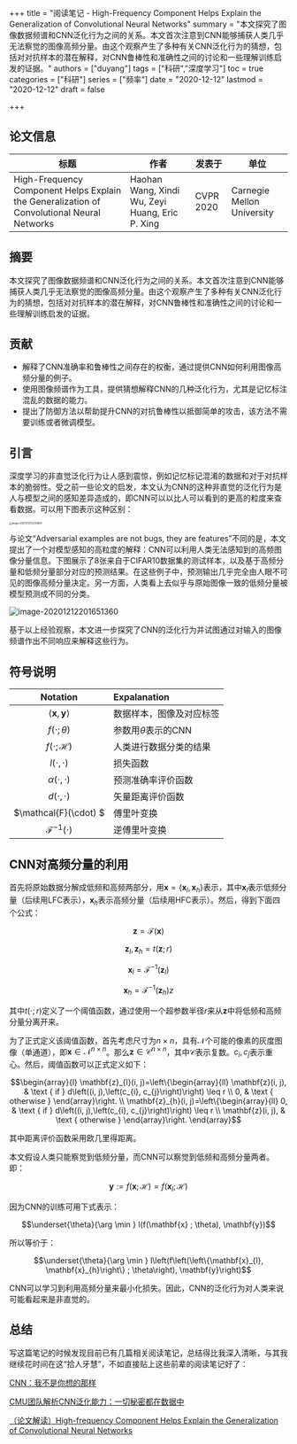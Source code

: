 +++
title = "阅读笔记 - High-Frequency Component Helps Explain the Generalization of Convolutional Neural Networks"
summary = "本文探究了图像数据频谱和CNN泛化行为之间的关系。本文首次注意到CNN能够捕获人类几乎无法察觉的图像高频分量。由这个观察产生了多种有关CNN泛化行为的猜想，包括对对抗样本的潜在解释，对CNN鲁棒性和准确性之间的讨论和一些理解训练启发的证据。"
authors = ["duyang"]
tags = ["科研","深度学习"]
toc = true
categories = ["科研"]
series = ["频率"]
date = "2020-12-12"
lastmod = "2020-12-12"
draft = false

+++


## 论文信息

| 标题                                                         | 作者                                            | 发表于    | 单位                       |
| ------------------------------------------------------------ | ----------------------------------------------- | --------- | -------------------------- |
| High-Frequency Component Helps Explain the Generalization of Convolutional Neural Networks | Haohan Wang, Xindi Wu, Zeyi Huang, Eric P. Xing | CVPR 2020 | Carnegie Mellon University |

## 摘要

本文探究了图像数据频谱和CNN泛化行为之间的关系。本文首次注意到CNN能够捕获人类几乎无法察觉的图像高频分量。由这个观察产生了多种有关CNN泛化行为的猜想，包括对对抗样本的潜在解释，对CNN鲁棒性和准确性之间的讨论和一些理解训练启发的证据。

## 贡献

- 解释了CNN准确率和鲁棒性之间存在的权衡，通过提供CNN如何利用图像高频分量的例子。
- 使用图像频谱作为工具，提供猜想解释CNN的几种泛化行为，尤其是记忆标注混乱的数据的能力。
- 提出了防御方法以帮助提升CNN的对抗鲁棒性以抵御简单的攻击，该方法不需要训练或者微调模型。

## 引言

深度学习的非直觉泛化行为让人感到震惊，例如记忆标记混淆的数据和对于对抗样本的脆弱性。受之前一些论文的启发，本文认为CNN的这种非直觉的泛化行为是人与模型之间的感知差异造成的，即CNN可以以比人可以看到的更高的粒度来查看数据。可以用下图表示这种区别：

<img src="https://i.loli.net/2020/12/12/WknwpqmzGZcXhvY.png" alt="image-20201212152259847" style="zoom:30%;" />

与论文“Adversarial examples are not bugs, they are features”不同的是，本文提出了一个对模型感知的高粒度的解释：CNN可以利用人类无法感知到的高频图像分量信息。下图展示了8张来自于CIFAR10数据集的测试样本，以及基于高频分量和低频分量部分对应的预测结果。在这些例子中，预测输出几乎完全由人眼不可见的图像高频分量决定。另一方面，人类看上去似乎与原始图像一致的低频分量被模型预测成不同的分类。

![image-20201212201651360](https://i.loli.net/2020/12/12/TbEVQDO7uKv4pdj.png)

基于以上经验观察，本文进一步探究了CNN的泛化行为并试图通过对输入的图像频谱作出不同响应来解释这些行为。

## 符号说明

|                Notation                | Expalanation             |
| :------------------------------------: | :----------------------- |
| $\langle\mathbf{x}, \mathbf{y}\rangle$ | 数据样本，图像及对应标签 |
|          $f(\cdot ; \theta)$           | 参数用$\theta$表示的CNN  |
|        $f(\cdot ; \mathcal{H})$        | 人类进行数据分类的结果   |
|            $l(\cdot,\cdot)$            | 损失函数                 |
|         $\alpha(\cdot,\cdot)$          | 预测准确率评价函数       |
|            $d(\cdot,\cdot)$            | 矢量距离评价函数         |
|         $\mathcal{F}(\cdot) $          | 傅里叶变换               |
|       $\mathcal{F}^{-1}(\cdot)$        | 逆傅里叶变换             |

## CNN对高频分量的利用

首先将原始数据分解成低频和高频两部分，用$\mathbf{x}=\{\mathbf{x}_l,\mathbf{x}_h\}$表示，其中$\mathbf{x}_l$表示低频分量（后续用LFC表示），$\mathbf{x}_h$表示高频分量（后续用HFC表示）。然后，得到下面四个公式：

$$\mathbf{z} =\mathcal{F}(\mathbf{x})$$

$$\mathbf{z}_{l},\mathbf{z}_{h}=t(\mathbf{z};r)$$

$$\mathbf{x}_{l}= \mathcal{F}^{-1}\left(\mathbf{z}_{l}\right)$$

$$\mathbf{x}_{h}=\mathcal{F}^{-1}\left(\mathbf{z}_{h}\right)z$$

其中$t(\cdot; r)$定义了一个阈值函数，通过使用一个超参数半径$r$来从$\mathbf{z}$中将低频和高频分量分离开来。

为了正式定义该阈值函数，首先考虑尺寸为$n\times n$，具有$\mathcal{N}$个可能的像素的灰度图像（单通道），即$\mathbf{x}\in \mathcal{N}^{n\times n}$。那么$\mathbf{z}\in \mathcal{C}^{n\times n}$，其中$\mathcal{C}$表示复数。$c_i,c_j$表示重心。然后，阈值函数可以正式定义如下：

$$\begin{array}{l}
\mathbf{z}_{l}(i, j)=\left\{\begin{array}{ll}
\mathbf{z}(i, j), & \text { if } d\left((i, j),\left(c_{i}, c_{j}\right)\right) \leq r \\
0, & \text { otherwise }
\end{array}\right. \\
\mathbf{z}_{h}(i, j)=\left\{\begin{array}{ll}
0, & \text { if } d\left((i, j),\left(c_{i}, c_{j}\right)\right) \leq r \\
\mathbf{z}(i, j), & \text { otherwise }
\end{array}\right.
\end{array}$$

其中距离评价函数采用欧几里得距离。

本文假设人类只能察觉到低频分量，而CNN可以察觉到低频和高频分量两者。即：

$$\mathbf{y}:=f(\mathbf{x} ; \mathcal{H})=f\left(\mathbf{x}_{l} ; \mathcal{H}\right)$$

因为CNN的训练可用下式表示：

$$\underset{\theta}{\arg \min } l(f(\mathbf{x} ; \theta), \mathbf{y})$$

所以等价于：

$$\underset{\theta}{\arg \min } l\left(f\left(\left\{\mathbf{x}_{l}, \mathbf{x}_{h}\right\} ; \theta\right), \mathbf{y}\right)$$

CNN可以学习到利用高频分量来最小化损失。因此，CNN的泛化行为对人类来说可能看起来是非直觉的。

## 总结

写这篇笔记的时候发现目前已有几篇相关阅读笔记，总结得比我深入清晰，与其我继续花时间在这“拾人牙慧”，不如直接贴上这些前辈的阅读笔记好了：

[CNN：我不是你想的那样](https://zhuanlan.zhihu.com/p/315601295)

[CMU团队解析CNN泛化能力：一切秘密都在数据中](https://zhuanlan.zhihu.com/p/248068207)

[（论文解读）High-frequency Component Helps Explain the Generalization of Convolutional Neural Networks](https://blog.csdn.net/qq_43414059/article/details/107423915)







